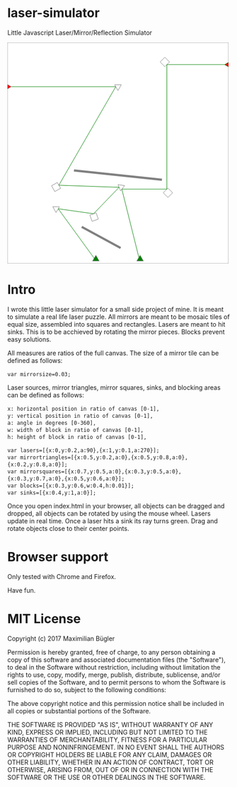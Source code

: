 # laser-simulator
Little Javascript Laser/Mirror/Reflection Simulator

![Screenshot](https://raw.githubusercontent.com/MaximilianBuegler/laser-simulator/master/res/screenshot.png)

# Intro
I wrote this little laser simulator for a small side project of mine. It is meant to simulate a real life laser puzzle. All mirrors are meant to be mosaic tiles of equal size, assembled into squares and rectangles. Lasers are meant to hit sinks. This is to be acchieved by rotating the mirror pieces. Blocks prevent easy solutions.

All measures are ratios of the full canvas. The size of a mirror tile can be defined as follows:
```
var mirrorsize=0.03;
```

Laser sources, mirror triangles, mirror squares, sinks, and blocking areas can be defined as follows:
```
x: horizontal position in ratio of canvas [0-1],
y: vertical position in ratio of canvas [0-1],
a: angle in degrees [0-360],
w: width of block in ratio of canvas [0-1],
h: height of block in ratio of canvas [0-1],
```

```
var lasers=[{x:0,y:0.2,a:90},{x:1,y:0.1,a:270}];
var mirrortriangles=[{x:0.5,y:0.2,a:0},{x:0.5,y:0.8,a:0},{x:0.2,y:0.8,a:0}];
var mirrorsquares=[{x:0.7,y:0.5,a:0},{x:0.3,y:0.5,a:0},{x:0.3,y:0.7,a:0},{x:0.5,y:0.6,a:0}];
var blocks=[{x:0.3,y:0.6,w:0.4,h:0.01}];
var sinks=[{x:0.4,y:1,a:0}];
```

Once you open index.html in your browser, all objects can be dragged and dropped, all objects can be rotated by using the mouse wheel. Lasers update in real time. Once a laser hits a sink its ray turns green. Drag and rotate objects close to their center points.

# Browser support
Only tested with Chrome and Firefox.

Have fun.

# MIT License

Copyright (c) 2017 Maximilian Bügler

Permission is hereby granted, free of charge, to any person obtaining a copy
of this software and associated documentation files (the "Software"), to deal
in the Software without restriction, including without limitation the rights
to use, copy, modify, merge, publish, distribute, sublicense, and/or sell
copies of the Software, and to permit persons to whom the Software is
furnished to do so, subject to the following conditions:

The above copyright notice and this permission notice shall be included in all
copies or substantial portions of the Software.

THE SOFTWARE IS PROVIDED "AS IS", WITHOUT WARRANTY OF ANY KIND, EXPRESS OR
IMPLIED, INCLUDING BUT NOT LIMITED TO THE WARRANTIES OF MERCHANTABILITY,
FITNESS FOR A PARTICULAR PURPOSE AND NONINFRINGEMENT. IN NO EVENT SHALL THE
AUTHORS OR COPYRIGHT HOLDERS BE LIABLE FOR ANY CLAIM, DAMAGES OR OTHER
LIABILITY, WHETHER IN AN ACTION OF CONTRACT, TORT OR OTHERWISE, ARISING FROM,
OUT OF OR IN CONNECTION WITH THE SOFTWARE OR THE USE OR OTHER DEALINGS IN THE
SOFTWARE.